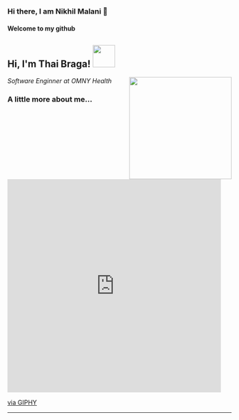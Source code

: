 ### Hi there, I am Nikhil Malani 👋
#### Welcome to my github

<h2> Hi, I'm Thai Braga! <img src="https://media.giphy.com/media/mGcNjsfWAjY5AEZNw6/giphy.gif" width="50"></h2>
<img align='right' src="https://media.giphy.com/media/ieyl9zmCjO4b4t6qoY/giphy.gif" width="230">
<p><em>Software Enginner at OMNY Health
</em></p>


### A little more about me...  

<iframe src="https://giphy.com/embed/487L0pNZKONFN01oHO" width="480" height="480" frameBorder="0" class="giphy-embed" allowFullScreen></iframe><p><a href="https://giphy.com/gifs/Locaweb-code-dev-git-487L0pNZKONFN01oHO">via GIPHY</a></p>

---